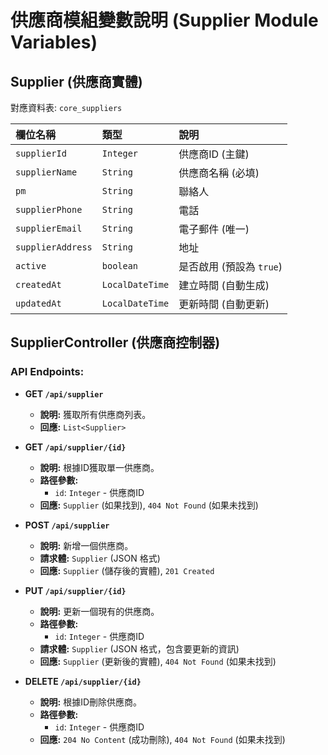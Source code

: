 # 供應商模組變數說明 (Supplier Module Variables)

## Supplier (供應商實體)
對應資料表: `core_suppliers`

| 欄位名稱         | 類型        | 說明                                 |
| :--------------- | :---------- | :----------------------------------- |
| `supplierId`     | `Integer`   | 供應商ID (主鍵)                      |
| `supplierName`   | `String`    | 供應商名稱 (必填)                    |
| `pm`             | `String`    | 聯絡人                               |
| `supplierPhone`  | `String`    | 電話                                 |
| `supplierEmail`  | `String`    | 電子郵件 (唯一)                      |
| `supplierAddress`| `String`    | 地址                                 |
| `active`         | `boolean`   | 是否啟用 (預設為 `true`)             |
| `createdAt`      | `LocalDateTime` | 建立時間 (自動生成)                  |
| `updatedAt`      | `LocalDateTime` | 更新時間 (自動更新)                  |

## SupplierController (供應商控制器)

### API Endpoints:

*   **GET `/api/supplier`**
    *   **說明:** 獲取所有供應商列表。
    *   **回應:** `List<Supplier>`

*   **GET `/api/supplier/{id}`**
    *   **說明:** 根據ID獲取單一供應商。
    *   **路徑參數:**
        *   `id`: `Integer` - 供應商ID
    *   **回應:** `Supplier` (如果找到), `404 Not Found` (如果未找到)

*   **POST `/api/supplier`**
    *   **說明:** 新增一個供應商。
    *   **請求體:** `Supplier` (JSON 格式)
    *   **回應:** `Supplier` (儲存後的實體), `201 Created`

*   **PUT `/api/supplier/{id}`**
    *   **說明:** 更新一個現有的供應商。
    *   **路徑參數:**
        *   `id`: `Integer` - 供應商ID
    *   **請求體:** `Supplier` (JSON 格式，包含要更新的資訊)
    *   **回應:** `Supplier` (更新後的實體), `404 Not Found` (如果未找到)

*   **DELETE `/api/supplier/{id}`**
    *   **說明:** 根據ID刪除供應商。
    *   **路徑參數:**
        *   `id`: `Integer` - 供應商ID
    *   **回應:** `204 No Content` (成功刪除), `404 Not Found` (如果未找到)